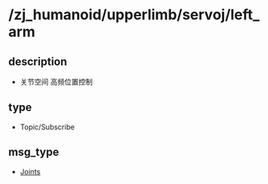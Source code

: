 # /zj_humanoid/upperlimb/servoj/left_arm

## description
- 关节空间 高频位置控制

## type
- Topic/Subscribe

## msg_type
- [Joints](../../../../zj_humanoid_types.md#Joints)

